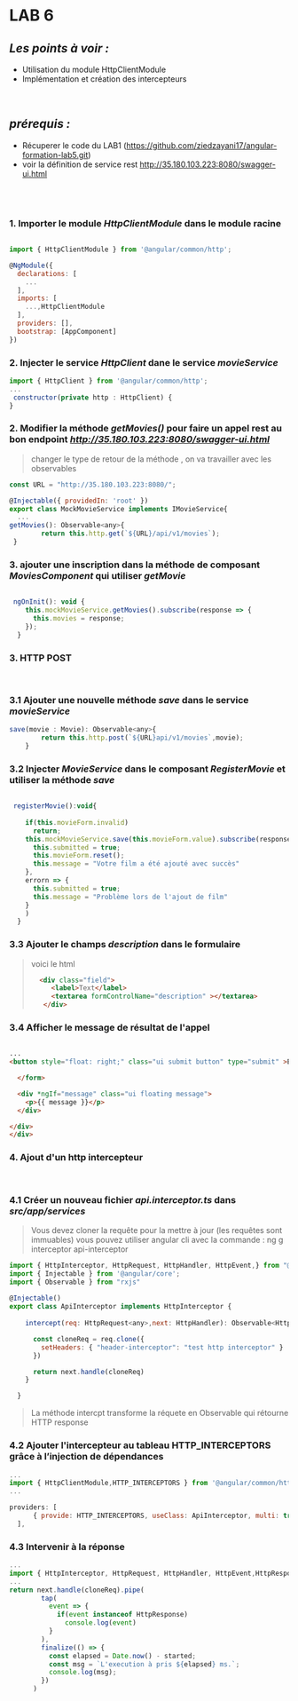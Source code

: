 # LAB 6
## _Les points à voir :_

- Utilisation du module HttpClientModule
- Implémentation et création des intercepteurs

<br/>

## _prérequis :_

- Récuperer le code du LAB1 (https://github.com/ziedzayani17/angular-formation-lab5.git)
- voir la définition de service rest http://35.180.103.223:8080/swagger-ui.html

<br/>
<br/>

### 1. Importer le module *HttpClientModule* dans le module racine

```js

import { HttpClientModule } from '@angular/common/http';

@NgModule({
  declarations: [
    ...
  ],
  imports: [
    ...,HttpClientModule
  ],
  providers: [],
  bootstrap: [AppComponent]
})
```


### 2. Injecter le service *HttpClient* dane le service *movieService*

```js
import { HttpClient } from '@angular/common/http';
...
 constructor(private http : HttpClient) { 
}
```

### 2. Modifier la méthode *getMovies()* pour faire un appel rest au bon endpoint *http://35.180.103.223:8080/swagger-ui.html*

> changer le type de retour de la méthode , on va travailler avec les observables
>
```js
const URL = "http://35.180.103.223:8080/";

@Injectable({ providedIn: 'root' })
export class MockMovieService implements IMovieService{
  ...
getMovies(): Observable<any>{
        return this.http.get(`${URL}/api/v1/movies`);
 }

```

### 3. ajouter une inscription dans la méthode de composant *MoviesComponent* qui utiliser *getMovie*

```js

 ngOnInit(): void {
    this.mockMovieService.getMovies().subscribe(response => {
      this.movies = response;
    });
  }

```

### 3. HTTP POST
<br>

### 3.1 Ajouter une nouvelle méthode *save* dans le service *movieService*


```js
save(movie : Movie): Observable<any>{
        return this.http.post(`${URL}api/v1/movies`,movie);
    }

```

### 3.2 Injecter *MovieService* dans le composant *RegisterMovie* et utiliser la méthode *save*

```js

 registerMovie():void{
    
    if(this.movieForm.invalid)
      return;
    this.mockMovieService.save(this.movieForm.value).subscribe(response => {
      this.submitted = true;
      this.movieForm.reset();
      this.message = "Votre film a été ajouté avec succès"
    },
    errorn => {
      this.submitted = true;
      this.message = "Problème lors de l'ajout de film"
    } 
    )
  }

```

### 3.3 Ajouter le champs *description* dans le formulaire

>voici le html 
>```html
>   <div class="field">
>      <label>Text</label>
>      <textarea formControlName="description" ></textarea>
>    </div>
>```

### 3.4 Afficher le message de résultat de l'appel

```html

...
<button style="float: right;" class="ui submit button" type="submit" >Enregistrer</button>

  </form>

  <div *ngIf="message" class="ui floating message">
    <p>{{ message }}</p>
  </div>

</div>
</div>

```

### 4. Ajout d'un http intercepteur
<br>

### 4.1 Créer un nouveau fichier *api.interceptor.ts* dans *src/app/services*


> Vous devez cloner la requête pour la mettre à jour (les requêtes sont immuables)
> vous pouvez utiliser angular cli avec la commande : ng g interceptor api-interceptor

```js
import { HttpInterceptor, HttpRequest, HttpHandler, HttpEvent,} from "@angular/common/http";
import { Injectable } from '@angular/core';
import { Observable } from "rxjs"
  
@Injectable()
export class ApiInterceptor implements HttpInterceptor {
    
    intercept(req: HttpRequest<any>,next: HttpHandler): Observable<HttpEvent<any>> {

      const cloneReq = req.clone({ 
        setHeaders: { "header-interceptor": "test http interceptor" } 
      })

      return next.handle(cloneReq)
    }

  }

```

>La méthode intercpt transforme la réquete en Observable qui rétourne HTTP response

### 4.2 Ajouter l'intercepteur au tableau HTTP_INTERCEPTORS grâce à l’injection de dépendances

```js
...
import { HttpClientModule,HTTP_INTERCEPTORS } from '@angular/common/http';
...

providers: [
      { provide: HTTP_INTERCEPTORS, useClass: ApiInterceptor, multi: true }
  ],

```

### 4.3 Intervenir à la réponse

```js
...
import { HttpInterceptor, HttpRequest, HttpHandler, HttpEvent,HttpResponse} from "@angular/common/http";
...
return next.handle(cloneReq).pipe(
        tap(
          event => {
            if(event instanceof HttpResponse)
              console.log(event)
          }
        ),
        finalize(() => {
          const elapsed = Date.now() - started;
          const msg = `L'execution à pris ${elapsed} ms.`;
          console.log(msg);
        })
      )
```